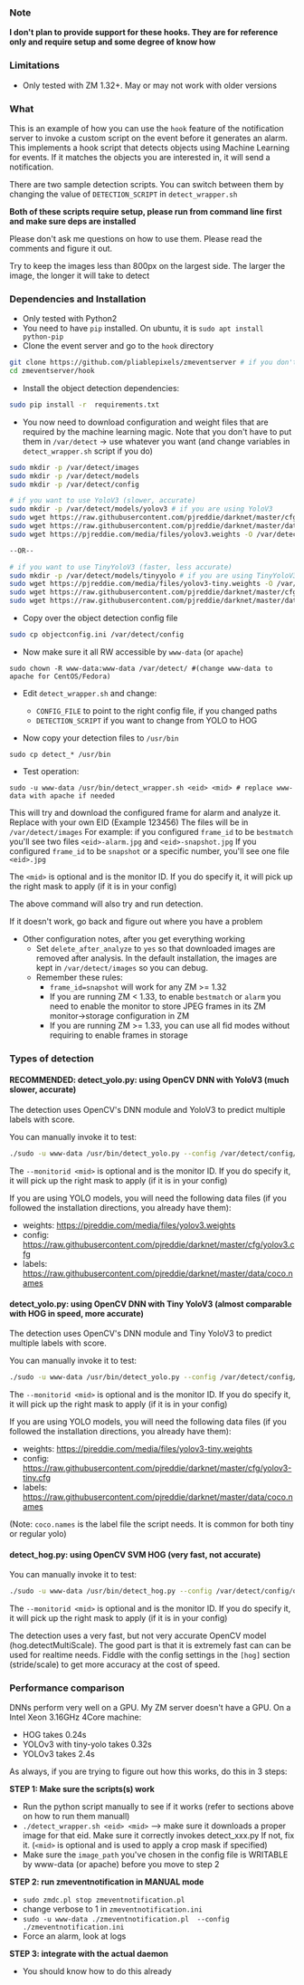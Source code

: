 ### Note

**I don't plan to provide support for these hooks. They are for reference only and require setup and some degree of know how**


### Limitations

* Only tested with ZM 1.32+. May or may not work with older versions

### What
This is an example of how you can use the `hook` feature of the notification server
to invoke a custom script on the event before it generates an alarm. This implements a hook script that detects
objects using Machine Learning for events. If it matches the objects you are interested in, it will send a notification.

There are two sample detection scripts. You can switch between them by changing the value of
`DETECTION_SCRIPT` in `detect_wrapper.sh`

**Both of these scripts require setup, please run from command line first and
make sure deps are installed**

Please don't ask me questions on how to use them. Please read the comments and figure it out.

Try to keep the images less than 800px on the largest side. The larger the image, the longer
it will take to detect

### Dependencies and Installation

*  Only tested with Python2
*  You need to have `pip` installed. On ubuntu, it is `sudo apt install python-pip`
*  Clone the event server and go to the `hook` directory

```bash
git clone https://github.com/pliablepixels/zmeventserver # if you don't already have it downloaded
cd zmeventserver/hook
```

* Install the object detection dependencies:
```bash
sudo pip install -r  requirements.txt
```

* You now need to download configuration and weight files that are required by the machine learning magic. Note that you don't have to put them in `/var/detect` -> use whatever you want (and change variables in `detect_wrapper.sh` script if you do)

```bash
sudo mkdir -p /var/detect/images
sudo mkdir -p /var/detect/models
sudo mkdir -p /var/detect/config

# if you want to use YoloV3 (slower, accurate)
sudo mkdir -p /var/detect/models/yolov3 # if you are using YoloV3
sudo wget https://raw.githubusercontent.com/pjreddie/darknet/master/cfg/yolov3.cfg -O /var/detect/models/yolov3/yolov3.cfg
sudo wget https://raw.githubusercontent.com/pjreddie/darknet/master/data/coco.names -O /var/detect/models/yolov3/yolov3_classes.txt
sudo wget https://pjreddie.com/media/files/yolov3.weights -O /var/detect/models/yolov3/yolov3.weights

--OR--

# if you want to use TinyYoloV3 (faster, less accurate)
sudo mkdir -p /var/detect/models/tinyyolo # if you are using TinyYoloV3
sudo wget https://pjreddie.com/media/files/yolov3-tiny.weights -O /var/detect/models/tinyyolo/yolov3-tiny.weights
sudo wget https://raw.githubusercontent.com/pjreddie/darknet/master/cfg/yolov3-tiny.cfg -O /var/detect/models/tinyyolo/yolov3-tiny.cfg
sudo wget https://raw.githubusercontent.com/pjreddie/darknet/master/data/coco.names -O /var/detect/models/tinyyolo/yolov3-tiny.txt
```

* Copy over the object detection config file

```bash
sudo cp objectconfig.ini /var/detect/config
```


* Now make sure it all RW accessible by `www-data` (or `apache`)
```
sudo chown -R www-data:www-data /var/detect/ #(change www-data to apache for CentOS/Fedora)
```

* Edit `detect_wrapper.sh` and change:
    * `CONFIG_FILE` to point to the right config file, if you changed paths
    * `DETECTION_SCRIPT` if you want to change from YOLO to HOG


* Now copy your detection files to `/usr/bin`
```
sudo cp detect_* /usr/bin
```

* Test operation:
```
sudo -u www-data /usr/bin/detect_wrapper.sh <eid> <mid> # replace www-data with apache if needed
```

This will try and download the configured frame for alarm <eid> and analyze it. Replace with your own EID (Example 123456)
The files will be in `/var/detect/images`
For example:
if you configured `frame_id` to be `bestmatch` you'll see two files `<eid>-alarm.jpg` and `<eid>-snapshot.jpg`
If you configured `frame_id` to be `snapshot` or a specific number, you'll see one file `<eid>.jpg`

The `<mid>` is optional and is the monitor ID. If you do specify it, it will pick up the right mask to apply (if it is in your config)

The above command will also try and run detection.

If it doesn't work, go back and figure out where you have a problem

* Other configuration notes, after you get everything working
    * Set `delete_after_analyze` to `yes` so that downloaded images are removed after analysis. In the default installation, the images are kept in `/var/detect/images` so you can debug.
    * Remember these rules:
        * `frame_id=snapshot` will work for any ZM >= 1.32
        * If you are running ZM < 1.33, to enable `bestmatch` or `alarm` you need to enable the monitor to store JPEG frames in its ZM monitor->storage configuration in ZM
        * If you are running ZM >= 1.33, you can use all fid modes without requiring to enable frames in storage

### Types of detection

#### RECOMMENDED: detect_yolo.py:  using OpenCV DNN with YoloV3 (much slower, accurate)

The detection uses OpenCV's DNN module and YoloV3 to predict multiple labels with score.

You can manually invoke it to test:

```bash
./sudo -u www-data /usr/bin/detect_yolo.py --config /var/detect/config/objectconfig.ini  --eventid <eid> --monitorid <mid>
```
The `--monitorid <mid>` is optional and is the monitor ID. If you do specify it, it will pick up the right mask to apply (if it is in your config)


If you are using YOLO models, you will need the following data files (if you followed the installation directions, you already have them):
* weights: https://pjreddie.com/media/files/yolov3.weights
* config: https://raw.githubusercontent.com/pjreddie/darknet/master/cfg/yolov3.cfg
* labels: https://raw.githubusercontent.com/pjreddie/darknet/master/data/coco.names



#### detect_yolo.py:  using OpenCV DNN with Tiny YoloV3 (almost comparable with HOG in speed, more accurate)

The detection uses OpenCV's DNN module and Tiny YoloV3 to predict multiple labels with score.

You can manually invoke it to test:

```bash
./sudo -u www-data /usr/bin/detect_yolo.py --config /var/detect/config/objectconfig.ini  --eventid <eid> --monitorid <mid>
```
The `--monitorid <mid>` is optional and is the monitor ID. If you do specify it, it will pick up the right mask to apply (if it is in your config)


If you are using YOLO models, you will need the following data files (if you followed the installation directions, you already have them):
* weights: https://pjreddie.com/media/files/yolov3-tiny.weights
* config:  https://raw.githubusercontent.com/pjreddie/darknet/master/cfg/yolov3-tiny.cfg
* labels:  https://raw.githubusercontent.com/pjreddie/darknet/master/data/coco.names

(Note: `coco.names` is the label file the script needs. It is common for both tiny or regular yolo)

#### detect_hog.py: using OpenCV SVM HOG (very fast, not accurate)

You can manually invoke it to test:

```bash
./sudo -u www-data /usr/bin/detect_hog.py --config /var/detect/config/objectconfig.ini  --eventid <eid> --monitorid <mid>
```
The `--monitorid <mid>` is optional and is the monitor ID. If you do specify it, it will pick up the right mask to apply (if it is in your config)

The detection uses a very fast, but not very accurate OpenCV model (hog.detectMultiScale).
The good part is that it is extremely fast can can be used for realtime needs.
Fiddle with the config settings in the `[hog]` section (stride/scale) to get more accuracy at the cost of speed.


### Performance comparison

DNNs perform very well on a GPU. My ZM server doesn't have a GPU.
On a Intel Xeon 3.16GHz 4Core machine:
- HOG takes 0.24s
- YOLOv3 with tiny-yolo takes 0.32s
- YOLOv3 takes 2.4s


As always, if you are trying to figure out how this works, do this in 3 steps:

**STEP 1: Make sure the scripts(s) work**
- Run the python script manually to see if it works (refer to sections above on how to run them manuall)
- `./detect_wrapper.sh <eid> <mid>` --> make sure it downloads a proper image for that eid. Make sure it correctly invokes detect_xxx.py If not, fix it. (`<mid>` is optional and is used to apply a crop mask if specified)
- Make sure the `image_path` you've chosen in the config file is WRITABLE by www-data (or apache) before you move to step 2

**STEP 2: run zmeventnotification in MANUAL mode**
* `sudo zmdc.pl stop zmeventnotification.pl`
*  change verbose to 1 in `zmeventnotification.ini`
*  `sudo -u www-data ./zmeventnotification.pl  --config ./zmeventnotification.ini`
*  Force an alarm, look at logs

**STEP 3: integrate with the actual daemon**

* You should know how to do this already
